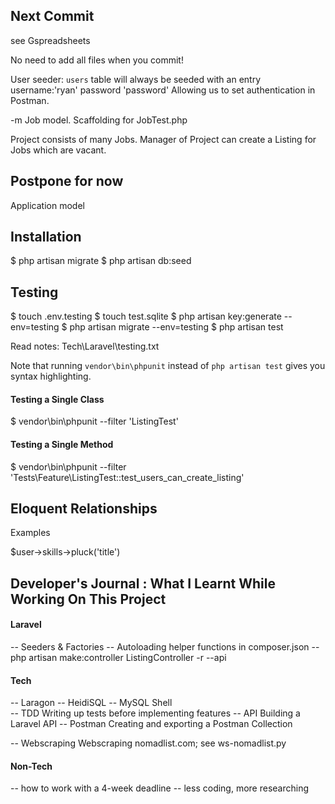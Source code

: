 
## Next Commit 

see Gspreadsheets

No need to add all files when you commit!


User seeder: `users` table will always be seeded with an entry username:'ryan' password 'password'
Allowing us to set authentication in Postman.

-m
Job model.
Scaffolding for JobTest.php



Project consists of many Jobs.
Manager of Project can create a Listing for Jobs which are vacant.



## Postpone for now

Application model






## Installation

$ php artisan migrate
$ php artisan db:seed



## Testing

$ touch .env.testing
$ touch test.sqlite
$ php artisan key:generate --env=testing
$ php artisan migrate --env=testing
$ php artisan test

Read notes: Tech\Laravel\testing.txt

Note that running `vendor\bin\phpunit` instead of
`php artisan test` gives you syntax highlighting.

#### Testing a Single Class
$ vendor\bin\phpunit --filter 'ListingTest'

#### Testing a Single Method
$ vendor\bin\phpunit --filter 'Tests\\Feature\\ListingTest::test_users_can_create_listing'










## Eloquent Relationships

Examples

$user->skills->pluck('title')





## Developer's Journal : What I Learnt While Working On This Project

#### Laravel
-- Seeders & Factories
-- Autoloading helper functions in composer.json
-- php artisan make:controller ListingController -r --api

#### Tech
-- Laragon
-- HeidiSQL
-- MySQL Shell	
-- TDD				Writing up tests before implementing features
-- API				Building a Laravel API
-- Postman			Creating and exporting a Postman Collection

-- Webscraping			Webscraping nomadlist.com; see ws-nomadlist.py

#### Non-Tech
-- how to work with a 4-week deadline
-- less coding, more researching

